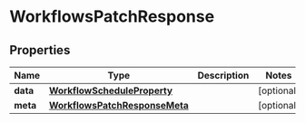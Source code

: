 

# WorkflowsPatchResponse


## Properties

| Name | Type | Description | Notes |
|------------ | ------------- | ------------- | -------------|
|**data** | [**WorkflowScheduleProperty**](WorkflowScheduleProperty.md) |  |  [optional] |
|**meta** | [**WorkflowsPatchResponseMeta**](WorkflowsPatchResponseMeta.md) |  |  [optional] |



